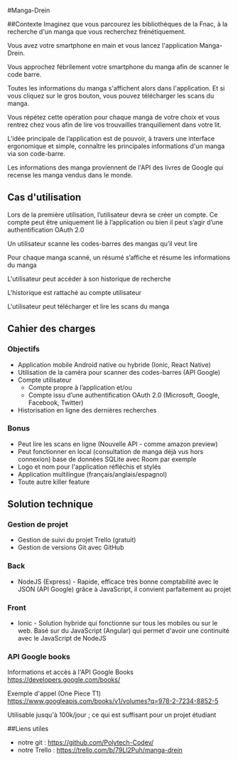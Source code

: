 #Manga-Drein

##Contexte
Imaginez que vous parcourez les bibliothèques de la Fnac, 
à la recherche d'un manga que vous recherchez frénétiquement.

Vous avez votre smartphone en main et vous lancez l'application 
Manga-Drein.

Vous approchez fébrilement votre smartphone du manga afin de scanner le code
barre.
 
Toutes les informations du manga s'affichent alors dans l'application.
Et si vous cliquez sur le gros bouton, vous pouvez télécharger
les scans du manga.
 
Vous répétez cette opération pour chaque manga de votre choix et 
vous rentrez chez vous afin de lire vos trouvailles 
tranquillement dans votre lit.
 
L’idée principale de l’application est de pouvoir, à travers 
une interface ergonomique et simple, connaître les principales
informations d'un manga via son code-barre.
 
Les informations des manga proviennent de l'API des livres de
Google qui recense les manga vendus dans le monde.
  
## Cas d'utilisation
Lors de la première utilisation, l’utilisateur devra se créer un
compte. Ce compte peut être uniquement lié à l’application ou 
bien il peut s’agir d’une authentification OAuth 2.0

Un utilisateur scanne les codes-barres des mangas qu’il veut lire

Pour chaque manga scanné, un résumé s’affiche et résume les 
informations du manga

L'utilisateur peut accéder à son historique de recherche

L'historique est rattaché au compte utilisateur

L'utilisateur peut télécharger et lire les scans du manga

## Cahier des charges
### Objectifs
- Application mobile Android native ou hybride (Ionic, React Native)
- Utilisation de la caméra pour scanner des codes-barres (API Google)
- Compte utilisateur
  - Compte propre à l’application et/ou
  - Compte issu d’une authentification OAuth 2.0 (Microsoft, 
  Google, Facebook, Twitter)
- Historisation en ligne des dernières recherches

### Bonus
- Peut lire les scans en ligne (Nouvelle API - comme amazon preview)
- Peut fonctionner en local (consultation de manga déjà vus 
hors connexion) base de données SQLite avec Room par exemple
- Logo et nom pour l'application réfléchis et stylés
- Application multilingue (français/anglais/espagnol)
- Toute autre killer feature
  
## Solution technique
### Gestion de projet
- Gestion de suivi du projet Trello (gratuit)
- Gestion de versions Git avec GitHub

### Back
- NodeJS (Express) - Rapide, efficace très bonne comptabilité
avec le JSON (API Google) grâce à JavaScript, il convient
parfaitement au projet

### Front
- Ionic - Solution hybride qui fonctionne sur tous les mobiles
ou sur le web. Basé sur du JavaScript (Angular) qui permet 
d'avoir une continuité avec le JavaScript de NodeJS

### API Google books
Informations et accès à l'API Google Books
https://developers.google.com/books/

Exemple d'appel (One Piece T1) https://www.googleapis.com/books/v1/volumes?q=978-2-7234-8852-5

Utilisable jusqu'à 100k/jour ; ce qui est suffisant pour un projet étudiant

##Liens utiles
- notre git : https://github.com/Polytech-Codev/
- notre Trello : https://trello.com/b/79Ll2Puh/manga-drein